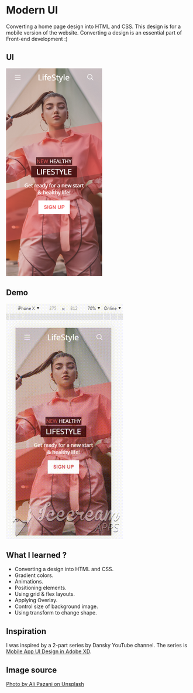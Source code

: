 # Modern UI
Converting a home page design into HTML and CSS. This design is for a mobile version of the website. Converting a design is an essential part of Front-end development :)

## UI
![ui image](ui.PNG)

## Demo
![demo](demo.gif)

## What I learned ?
- Converting a design into HTML and CSS. 
- Gradient colors.
- Animations.
- Positioning elements.
- Using grid & flex layouts. 
- Applying Overlay.
- Control size of background image. 
- Using transform to change shape.

## Inspiration 
I was inspired by a 2-part series by Dansky YouTube channel. The series is [Mobile App UI Design in Adobe XD](https://www.youtube.com/watch?v=CnfXJ2qjv5I).



## Image source
[Photo by Ali Pazani on Unsplash](https://unsplash.com/photos/Qy59azZG5so)

 

